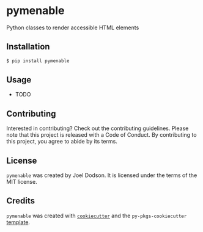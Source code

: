 # pymenable

Python classes to render accessible HTML elements 

## Installation

```bash
$ pip install pymenable
```

## Usage

- TODO

## Contributing

Interested in contributing? Check out the contributing guidelines. Please note that this project is released with a Code of Conduct. By contributing to this project, you agree to abide by its terms.

## License

`pymenable` was created by Joel Dodson. It is licensed under the terms of the MIT license.

## Credits

`pymenable` was created with [`cookiecutter`](https://cookiecutter.readthedocs.io/en/latest/) and the `py-pkgs-cookiecutter` [template](https://github.com/py-pkgs/py-pkgs-cookiecutter).
